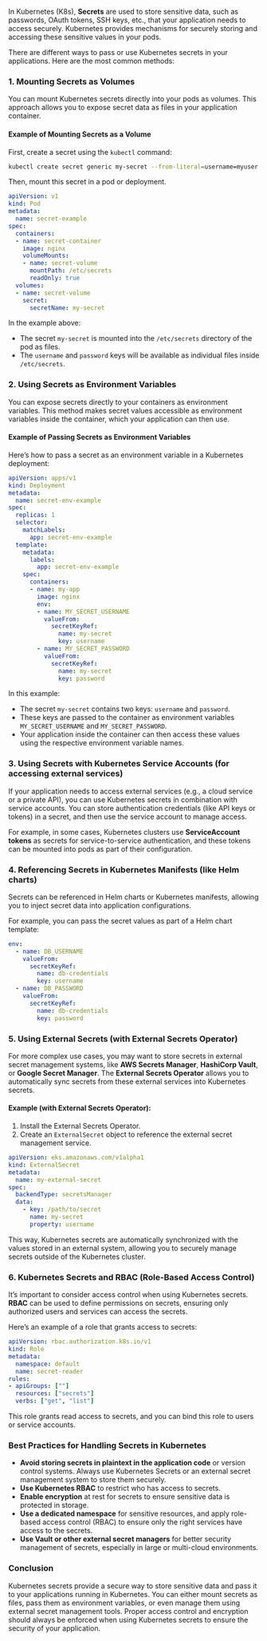 In Kubernetes (K8s), **Secrets** are used to store sensitive data, such as passwords, OAuth tokens, SSH keys, etc., that your application needs to access securely. Kubernetes provides mechanisms for securely storing and accessing these sensitive values in your pods.

There are different ways to pass or use Kubernetes secrets in your applications. Here are the most common methods:

### 1. **Mounting Secrets as Volumes**
You can mount Kubernetes secrets directly into your pods as volumes. This approach allows you to expose secret data as files in your application container.

#### Example of Mounting Secrets as a Volume

First, create a secret using the `kubectl` command:

```bash
kubectl create secret generic my-secret --from-literal=username=myuser --from-literal=password=mypassword
```

Then, mount this secret in a pod or deployment.

```yaml
apiVersion: v1
kind: Pod
metadata:
  name: secret-example
spec:
  containers:
  - name: secret-container
    image: nginx
    volumeMounts:
    - name: secret-volume
      mountPath: /etc/secrets
      readOnly: true
  volumes:
  - name: secret-volume
    secret:
      secretName: my-secret
```

In the example above:
- The secret `my-secret` is mounted into the `/etc/secrets` directory of the pod as files.
- The `username` and `password` keys will be available as individual files inside `/etc/secrets`.

### 2. **Using Secrets as Environment Variables**
You can expose secrets directly to your containers as environment variables. This method makes secret values accessible as environment variables inside the container, which your application can then use.

#### Example of Passing Secrets as Environment Variables

Here’s how to pass a secret as an environment variable in a Kubernetes deployment:

```yaml
apiVersion: apps/v1
kind: Deployment
metadata:
  name: secret-env-example
spec:
  replicas: 1
  selector:
    matchLabels:
      app: secret-env-example
  template:
    metadata:
      labels:
        app: secret-env-example
    spec:
      containers:
      - name: my-app
        image: nginx
        env:
        - name: MY_SECRET_USERNAME
          valueFrom:
            secretKeyRef:
              name: my-secret
              key: username
        - name: MY_SECRET_PASSWORD
          valueFrom:
            secretKeyRef:
              name: my-secret
              key: password
```

In this example:
- The secret `my-secret` contains two keys: `username` and `password`.
- These keys are passed to the container as environment variables `MY_SECRET_USERNAME` and `MY_SECRET_PASSWORD`.
- Your application inside the container can then access these values using the respective environment variable names.

### 3. **Using Secrets with Kubernetes Service Accounts (for accessing external services)**
If your application needs to access external services (e.g., a cloud service or a private API), you can use Kubernetes secrets in combination with service accounts. You can store authentication credentials (like API keys or tokens) in a secret, and then use the service account to manage access.

For example, in some cases, Kubernetes clusters use **ServiceAccount tokens** as secrets for service-to-service authentication, and these tokens can be mounted into pods as part of their configuration.

### 4. **Referencing Secrets in Kubernetes Manifests (like Helm charts)**
Secrets can be referenced in Helm charts or Kubernetes manifests, allowing you to inject secret data into application configurations.

For example, you can pass the secret values as part of a Helm chart template:

```yaml
env:
  - name: DB_USERNAME
    valueFrom:
      secretKeyRef:
        name: db-credentials
        key: username
  - name: DB_PASSWORD
    valueFrom:
      secretKeyRef:
        name: db-credentials
        key: password
```

### 5. **Using External Secrets (with External Secrets Operator)**
For more complex use cases, you may want to store secrets in external secret management systems, like **AWS Secrets Manager**, **HashiCorp Vault**, or **Google Secret Manager**. The **External Secrets Operator** allows you to automatically sync secrets from these external services into Kubernetes secrets.

#### Example (with External Secrets Operator):
1. Install the External Secrets Operator.
2. Create an `ExternalSecret` object to reference the external secret management service.

```yaml
apiVersion: eks.amazonaws.com/v1alpha1
kind: ExternalSecret
metadata:
  name: my-external-secret
spec:
  backendType: secretsManager
  data:
    - key: /path/to/secret
      name: my-secret
      property: username
```

This way, Kubernetes secrets are automatically synchronized with the values stored in an external system, allowing you to securely manage secrets outside of the Kubernetes cluster.

### 6. **Kubernetes Secrets and RBAC (Role-Based Access Control)**
It’s important to consider access control when using Kubernetes secrets. **RBAC** can be used to define permissions on secrets, ensuring only authorized users and services can access the secrets.

Here’s an example of a role that grants access to secrets:

```yaml
apiVersion: rbac.authorization.k8s.io/v1
kind: Role
metadata:
  namespace: default
  name: secret-reader
rules:
- apiGroups: [""]
  resources: ["secrets"]
  verbs: ["get", "list"]
```

This role grants read access to secrets, and you can bind this role to users or service accounts.

### **Best Practices for Handling Secrets in Kubernetes**

- **Avoid storing secrets in plaintext in the application code** or version control systems. Always use Kubernetes Secrets or an external secret management system to store them securely.
- **Use Kubernetes RBAC** to restrict who has access to secrets.
- **Enable encryption** at rest for secrets to ensure sensitive data is protected in storage.
- **Use a dedicated namespace** for sensitive resources, and apply role-based access control (RBAC) to ensure only the right services have access to the secrets.
- **Use Vault or other external secret managers** for better security management of secrets, especially in large or multi-cloud environments.

### Conclusion
Kubernetes secrets provide a secure way to store sensitive data and pass it to your applications running in Kubernetes. You can either mount secrets as files, pass them as environment variables, or even manage them using external secret management tools. Proper access control and encryption should always be enforced when using Kubernetes secrets to ensure the security of your application.
